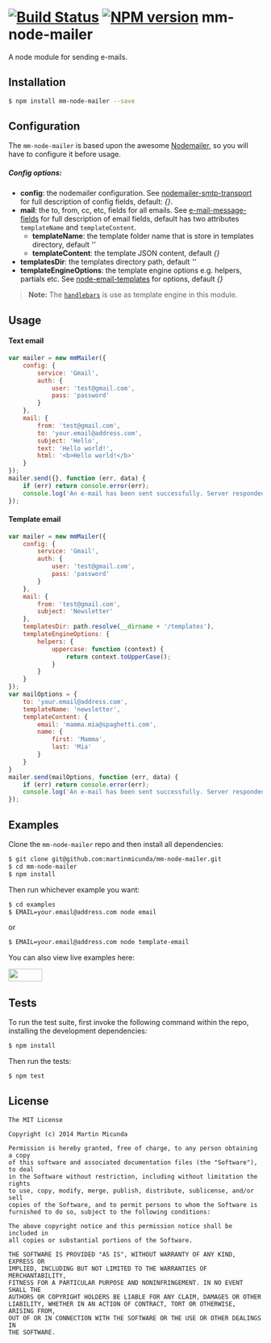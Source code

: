 [![Build Status](https://secure.travis-ci.org/martinmicunda/mm-node-mailer.png)](http://travis-ci.org/martinmicunda/mm-node-mailer) [![NPM version](https://badge.fury.io/js/mm-node-mailer.svg)](http://badge.fury.io/js/mm-node-mailer)
mm-node-mailer
==============

A node module for sending e-mails.

## Installation

```bash
$ npm install mm-node-mailer --save
```

## Configuration
The `mm-node-mailer` is based upon the awesome [Nodemailer](https://github.com/andris9/Nodemailer), so you will have to configure it before usage.

##### Config options:
* **config**: the nodemailer configuration. See [nodemailer-smtp-transport](https://github.com/andris9/nodemailer-smtp-transport) for full description of config fields, default: _{}_.
* **mail**: the to, from, cc, etc, fields for all emails. See [e-mail-message-fields](https://github.com/andris9/Nodemailer#e-mail-message-fields) for full description of email fields, default has two attributes `templateName` and `templateContent`.
    * **templateName**: the template folder name that is store in templates directory, default _''_
    * **templateContent**: the template JSON content, default _{}_
* **templatesDir**: the templates directory path, default _''_
* **templateEngineOptions**: the template engine options e.g. helpers, partials etc. See [node-email-templates](https://github.com/niftylettuce/node-email-templates#templating-language-options-eg-ejs-custom-tags) for options, default _{}_

> **Note:** The [`handlebars`](http://handlebarsjs.com/) is use as template engine in this module.

## Usage

#### Text email
```js
var mailer = new mmMailer({
    config: {
        service: 'Gmail',
        auth: {
            user: 'test@gmail.com',
            pass: 'password'
        }
    },
    mail: {
        from: 'test@gmail.com',
        to: 'your.email@address.com',
        subject: 'Hello',
        text: 'Hello world!',
        html: '<b>Hello world!</b>'
    }
});
mailer.send({}, function (err, data) {
    if (err) return console.error(err);
    console.log('An e-mail has been sent successfully. Server responded with "' + data + '"');
});
```

#### Template email
```js
var mailer = new mmMailer({
    config: {
        service: 'Gmail',
        auth: {
            user: 'test@gmail.com',
            pass: 'password'
        }
    },
    mail: {
        from: 'test@gmail.com',
        subject: 'Newsletter'
    },
    templatesDir: path.resolve(__dirname + '/templates'),
    templateEngineOptions: {
        helpers: {
            uppercase: function (context) {
                return context.toUpperCase();
            }
        }
    }
});
var mailOptions = {
    to: 'your.email@address.com',
    templateName: 'newsletter',
    templateContent: {
        email: 'mamma.mia@spaghetti.com',
        name: {
            first: 'Mamma',
            last: 'Mia'
        }
    }
}
mailer.send(mailOptions, function (err, data) {
    if (err) return console.error(err);
    console.log('An e-mail has been sent successfully. Server responded with "' + data + '"');
});
```

## Examples
Clone the `mm-node-mailer` repo and then install all dependencies:
```bash
$ git clone git@github.com:martinmicunda/mm-node-mailer.git 
$ cd mm-node-mailer
$ npm install 
```

Then run whichever example you want:
```bash
$ cd examples
$ EMAIL=your.email@address.com node email 
```
or
```bash
$ EMAIL=your.email@address.com node template-email 
```
You can also view live examples here:

<a href="http://runnable.com/U-JRNyWPTT5A010Y/mm-node-mailer-example-for-node-js-nodemailer-email-and-email-templates" target="_blank"><img src="https://runnable.com/external/styles/assets/runnablebtn.png" style="width:67px;height:25px;"></a>

## Tests
To run the test suite, first invoke the following command within the repo, installing the development dependencies:

```bash
$ npm install
```

Then run the tests:

```bash
$ npm test
```

## License

    The MIT License
    
    Copyright (c) 2014 Martin Micunda  

    Permission is hereby granted, free of charge, to any person obtaining a copy
    of this software and associated documentation files (the "Software"), to deal
    in the Software without restriction, including without limitation the rights
    to use, copy, modify, merge, publish, distribute, sublicense, and/or sell
    copies of the Software, and to permit persons to whom the Software is
    furnished to do so, subject to the following conditions:
    
    The above copyright notice and this permission notice shall be included in
    all copies or substantial portions of the Software.
    
    THE SOFTWARE IS PROVIDED "AS IS", WITHOUT WARRANTY OF ANY KIND, EXPRESS OR
    IMPLIED, INCLUDING BUT NOT LIMITED TO THE WARRANTIES OF MERCHANTABILITY,
    FITNESS FOR A PARTICULAR PURPOSE AND NONINFRINGEMENT. IN NO EVENT SHALL THE
    AUTHORS OR COPYRIGHT HOLDERS BE LIABLE FOR ANY CLAIM, DAMAGES OR OTHER
    LIABILITY, WHETHER IN AN ACTION OF CONTRACT, TORT OR OTHERWISE, ARISING FROM,
    OUT OF OR IN CONNECTION WITH THE SOFTWARE OR THE USE OR OTHER DEALINGS IN
    THE SOFTWARE.
